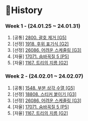 # 📜History

### Week 1 - (24.01.25 ~ 24.01.31)
1. [공통] [2800. 괄호 제거 [G5]](./Python/BOJ2800/README.md)
2. [선정] [1918. 후위 표기식 [G2]](./Python/BOJ1918/README.md)
3. [선정] [26086. 어려운 스케줄링 [G3]](./Python/BOJ26086/README.md)
4. [자율] [17071. 숨바꼭질 5 [P5]](./Python/BOJ17071/README.md)
5. [자율] [1167. 트리의 지름 [G2]](./Python/BOJ1167/README.md)


### Week 2 - (24.02.01 ~ 24.02.07)
1. [공통] [1548. 부분 삼각 수열 [G5]](./Python/BOJ1548/README.md)
2. [선정] [18808. 스티커 붙이기 [G3]](./Python/BOJ18808/README.md)
3. [선정] [26086. 어려운 스케줄링 [G3]](./Python/BOJ26086/README.md)
4. [자율] [17071. 숨바꼭질 5 [P5]](./Python/BOJ17071/README.md)
5. [자율] [1167. 트리의 지름 [G2]](./Python/BOJ1167/README.md)
